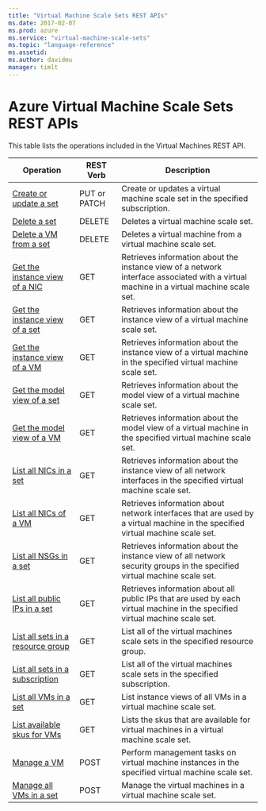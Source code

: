 ```yaml
---
title: "Virtual Machine Scale Sets REST APIs"
ms.date: 2017-02-07
ms.prod: azure
ms.service: "virtual-machine-scale-sets"
ms.topic: "language-reference"
ms.assetid:
ms.author: davidmu
manager: timlt
---
```


# Azure Virtual Machine Scale Sets REST APIs

This table lists the operations included in the Virtual Machines REST API.   

| Operation | REST Verb | Description | 
|---------|---------|-----------|
| [Create or update a set](./virtualmachinescalesets/create-or-update-a-set.md) | PUT or PATCH | Create or updates a virtual machine scale set in the specified subscription. | 
| [Delete a set](./virtualmachinescalesets/delete-a-set.md) | DELETE | Deletes a virtual machine scale set. |
| [Delete a VM from a set](./virtualmachinescalesets/delete-a-vm-from-a-set.md) | DELETE | Deletes a virtual machine from a virtual machine scale set. |
| [Get the instance view of a NIC](./virtualmachinescalesets/get-the-instance-view-of-a-nic.md) | GET | Retrieves information about the instance view of a network interface associated with a virtual machine in a virtual machine scale set. |
| [Get the instance view of a set](./virtualmachinescalesets/get-the-instance-view-of-a-set.md) | GET | Retrieves information about the instance view of a virtual machine scale set. |
| [Get the instance view of a VM](./virtualmachinescalesets/get-the-instance-view-of-a-vm.md) | GET | Retrieves information about the instance view of a virtual machine in the specified virtual machine scale set. |
| [Get the model view of a set](./virtualmachinescalesets/get-the-model-view-of-a-set.md) | GET | Retrieves information about the model view of a virtual machine scale set. |
| [Get the model view of a VM](./virtualmachinescalesets/get-the-model-view-of-a-vm.md) | GET | Retrieves information about the model view of a virtual machine in the specified virtual machine scale set. |
| [List all NICs in a set](./virtualmachinescalesets/list-all-nics-in-a-set.md) | GET | Retrieves information about the instance view of all network interfaces in the specified virtual machine scale set. |
| [List all NICs of a VM](./virtualmachinescalesets/list-all-nics-of-a-vm.md) | GET | Retrieves information about network interfaces that are used by a virtual machine in the specified virtual machine scale set. |
| [List all NSGs in a set](./virtualmachinescalesets/list-all-nsgs-set.md) | GET | Retrieves information about the instance view of all network security groups in the specified virtual machine scale set. |
| [List all public IPs in a set](./virtualmachinescalesets/list-all-public-ips-set.md) | GET | Retrieves information about all public IPs that are used by each virtual machine in the specified virtual machine scale set. |
| [List all sets in a resource group](./virtualmachinescalesets/list-all-sets-in-a-resource-group.md) | GET | List all of the virtual machines scale sets in the specified resource group. |
| [List all sets in a subscription](./virtualmachinescalesets/list-all-sets-in-a-subscription.md) | GET | List all of the virtual machines scale sets in the specified subscription. |
| [List all VMs in a set](./virtualmachinescalesets/list-all-vm-instance-views-in-a-set.md) | GET | List instance views of all VMs in a virtual machine scale set. |
| [List available skus for VMs](./virtualmachinescalesets/list-available-skus-for-vms.md) | GET | Lists the skus that are available for virtual machines in a virtual machine scale set. |
| [Manage a VM](./virtualmachinescalesets/manage-a-vm.md) | POST | Perform management tasks on virtual machine instances in the specified virtual machine scale set. |
| [Manage all VMs in a set](./virtualmachinescalesets/manage-all-vms-in-a-set.md) | POST | Manage the virtual machines in a virtual machine scale set. |
 
